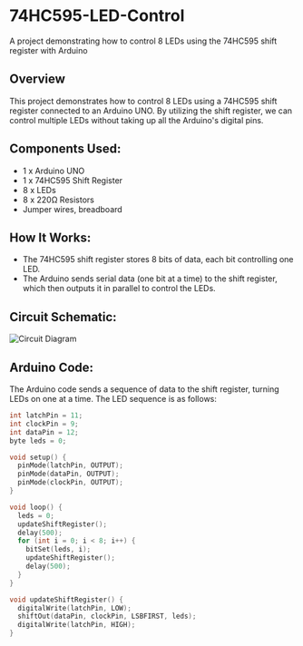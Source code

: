 # 74HC595-LED-Control
A project demonstrating how to control 8 LEDs using the 74HC595 shift register with Arduino

## Overview
This project demonstrates how to control 8 LEDs using a 74HC595 shift register connected to an Arduino UNO. By utilizing the shift register, we can control multiple LEDs without taking up all the Arduino's digital pins.

## Components Used:
- 1 x Arduino UNO
- 1 x 74HC595 Shift Register
- 8 x LEDs
- 8 x 220Ω Resistors
- Jumper wires, breadboard

## How It Works:
- The 74HC595 shift register stores 8 bits of data, each bit controlling one LED.
- The Arduino sends serial data (one bit at a time) to the shift register, which then outputs it in parallel to control the LEDs.

## Circuit Schematic:
![Circuit Diagram](wiring_diagram.png)

## Arduino Code:
The Arduino code sends a sequence of data to the shift register, turning LEDs on one at a time. The LED sequence is as follows:

```cpp
int latchPin = 11; 
int clockPin = 9; 
int dataPin = 12;
byte leds = 0;

void setup() {
  pinMode(latchPin, OUTPUT); 
  pinMode(dataPin, OUTPUT); 
  pinMode(clockPin, OUTPUT);
}

void loop() {
  leds = 0;
  updateShiftRegister();
  delay(500); 
  for (int i = 0; i < 8; i++) { 
    bitSet(leds, i); 
    updateShiftRegister(); 
    delay(500); 
  }
}

void updateShiftRegister() {
  digitalWrite(latchPin, LOW); 
  shiftOut(dataPin, clockPin, LSBFIRST, leds); 
  digitalWrite(latchPin, HIGH);
}
